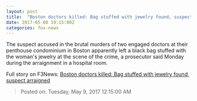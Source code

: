 ```yaml
---
layout: post
title:  "Boston doctors killed: Bag stuffed with jewelry found, suspect arraigned"
date: 2017-05-08 19:15:00Z
categories: fox-news
---
```


The suspect accused in the brutal murders of two engaged doctors at their penthouse condominium in Boston apparently left a black bag stuffed with the woman's jewelry at the scene of the crime, a prosecutor said Monday during the arraignment in a hospital room.


Full story on F3News: [Boston doctors killed: Bag stuffed with jewelry found, suspect arraigned](http://www.f3nws.com/n/aBgeH)

> Posted on: Tuesday, May 9, 2017 12:15:00 AM
